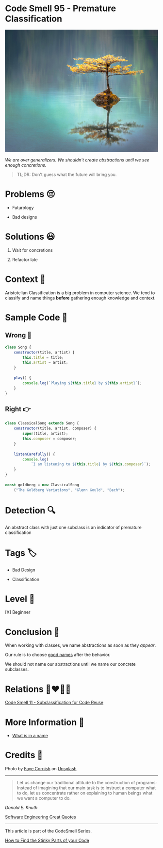 # Code Smell 95 - Premature Classification

![Code Smell 95 - Premature Classification](Code%20Smell%2095%20-%20Premature%20Classification.jpg)

*We are over generalizers. We shouldn't create abstractions until we see enough concretions.*

> TL;DR: Don't guess what the future will bring you.

# Problems 😔 

- Futurology

- Bad designs

# Solutions 😃

1. Wait for concretions

2. Refactor late

# Context 💬

Aristotelian Classification is a big problem in computer science. 
We tend to classify and name things **before** gathering enough knowledge and context.

# Sample Code 📖

## Wrong 🚫

<!-- [Gist Url](https://gist.github.com/mcsee/e6ca123df9f10f291a92e863bf168cc0) -->

```javascript
class Song {
    constructor(title, artist) {
        this.title = title;
        this.artist = artist;
    }

    play() {
        console.log(`Playing ${this.title} by ${this.artist}`);
    }
}
```

## Right 👉

<!-- [Gist Url](https://gist.github.com/mcsee/d3232090ebc0c1360c85dd1079aebe14) -->

```javascript
class ClassicalSong extends Song {
    constructor(title, artist, composer) {
        super(title, artist);
        this.composer = composer;
    }

    listenCarefully() {
        console.log(
            `I am listening to ${this.title} by ${this.composer}`);
    }
}

const goldberg = new ClassicalSong
    ("The Goldberg Variations", "Glenn Gould", "Bach");
```

# Detection 🔍

An abstract class with just one subclass is an indicator of premature classification

# Tags 🏷️

- Bad Design 

- Classification

# Level 🔋

[X] Beginner

# Conclusion 🏁

When working with classes, we name abstractions as soon as they *appear*. 

Our rule is to choose [good names](https://github.com/mcsee/Software-Design-Articles/tree/main/Articles/Theory/What%20exactly%20is%20a%20name%20-%20Part%20I%20The%20Quest/readme.md) after the behavior.

We should not name our abstractions until we name our concrete subclasses.

# Relations 👩‍❤️‍💋‍👨

[Code Smell 11 - Subclassification for Code Reuse](https://github.com/mcsee/Software-Design-Articles/tree/main/Articles/Code%20Smells/Code%20Smell%2011%20-%20Subclassification%20for%20Code%20Reuse/readme.md)

# More Information 📕

- [What is in a name](https://github.com/mcsee/Software-Design-Articles/tree/main/Articles/Theory/What%20exactly%20is%20a%20name%20-%20Part%20I%20The%20Quest/readme.md)

# Credits 🙏

Photo by [Faye Cornish](https://unsplash.com/@fcornish) on [Unsplash](https://unsplash.com/s/photos/tree)
  
* * *

> Let us change our traditional attitude to the construction of programs: Instead of imagining that our main task is to instruct a computer what to do, let us concentrate rather on explaining to human beings what we want a computer to do.

_Donald E. Knuth_
 
[Software Engineering Great Quotes](https://github.com/mcsee/Software-Design-Articles/tree/main/Articles/Quotes/Software%20Engineering%20Great%20Quotes/readme.md)

* * *

This article is part of the CodeSmell Series.

[How to Find the Stinky Parts of your Code](https://github.com/mcsee/Software-Design-Articles/tree/main/Articles/Code%20Smells/How%20to%20Find%20the%20Stinky%20parts%20of%20your%20Code/readme.md)